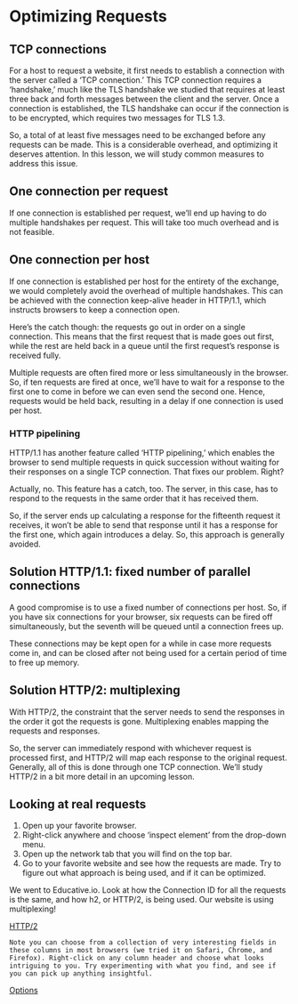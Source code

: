 # Optimizing Requests
## TCP connections
For a host to request a website, it first needs to establish a connection with the server called a ‘TCP connection.’ This TCP connection requires a ‘handshake,’ much like the TLS handshake we studied that requires at least three back and forth messages between the client and the server. Once a connection is established, the TLS handshake can occur if the connection is to be encrypted, which requires two messages for TLS 1.3.

So, a total of at least five messages need to be exchanged before any requests can be made. This is a considerable overhead, and optimizing it deserves attention. In this lesson, we will study common measures to address this issue.

## One connection per request
If one connection is established per request, we’ll end up having to do multiple handshakes per request. This will take too much overhead and is not feasible.

## One connection per host
If one connection is established per host for the entirety of the exchange, we would completely avoid the overhead of multiple handshakes. This can be achieved with the connection keep-alive header in HTTP/1.1, which instructs browsers to keep a connection open.

Here’s the catch though: the requests go out in order on a single connection. This means that the first request that is made goes out first, while the rest are held back in a queue until the first request’s response is received fully.

Multiple requests are often fired more or less simultaneously in the browser. So, if ten requests are fired at once, we’ll have to wait for a response to the first one to come in before we can even send the second one. Hence, requests would be held back, resulting in a delay if one connection is used per host.


### HTTP pipelining
HTTP/1.1 has another feature called ‘HTTP pipelining,’ which enables the browser to send multiple requests in quick succession without waiting for their responses on a single TCP connection. That fixes our problem. Right?

Actually, no. This feature has a catch, too. The server, in this case, has to respond to the requests in the same order that it has received them.

So, if the server ends up calculating a response for the fifteenth request it receives, it won’t be able to send that response until it has a response for the first one, which again introduces a delay. So, this approach is generally avoided.


## Solution HTTP/1.1: fixed number of parallel connections
A good compromise is to use a fixed number of connections per host. So, if you have six connections for your browser, six requests can be fired off simultaneously, but the seventh will be queued until a connection frees up.

These connections may be kept open for a while in case more requests come in, and can be closed after not being used for a certain period of time to free up memory.

## Solution HTTP/2: multiplexing
With HTTP/2, the constraint that the server needs to send the responses in the order it got the requests is gone. Multiplexing enables mapping the requests and responses.

So, the server can immediately respond with whichever request is processed first, and HTTP/2 will map each response to the original request. Generally, all of this is done through one TCP connection. We’ll study HTTP/2 in a bit more detail in an upcoming lesson.

## Looking at real requests
1. Open up your favorite browser.
2. Right-click anywhere and choose ‘inspect element’ from the drop-down menu.
3. Open up the network tab that you will find on the top bar.
4. Go to your favorite website and see how the requests are made. Try to figure out what approach is being used, and if it can be optimized.

We went to Educative.io. Look at how the Connection ID for all the requests is the same, and how h2, or HTTP/2, is being used. Our website is using multiplexing!

[HTTP/2](h2.jpg)

```
Note you can choose from a collection of very interesting fields in these columns in most browsers (we tried it on Safari, Chrome, and Firefox). Right-click on any column header and choose what looks intriguing to you. Try experimenting with what you find, and see if you can pick up anything insightful.
```
[Options](./try.jpg)
